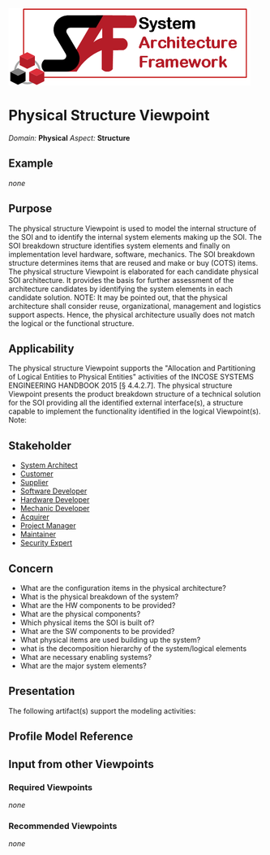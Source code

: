 ![System Architecture Framework](../diagrams/Logo_SAF.png)
# Physical Structure Viewpoint
*Domain:* **Physical** *Aspect:* **Structure**
## Example
*none*
## Purpose
The physical structure Viewpoint is used to model the internal structure of the SOI and to identify the internal system elements making up the SOI. The SOI breakdown structure identifies system elements and finally on implementation level hardware, software, mechanics. The SOI breakdown structure determines items that are reused and make or buy (COTS) items. 
The physical structure Viewpoint is elaborated for each candidate physical SOI architecture. It provides the basis for further assessment of the architecture candidates by identifying the system elements in each candidate solution.
NOTE: It may be pointed out, that the physical architecture shall consider reuse, organizational, management and logistics support aspects. Hence, the physical architecture usually does not match the logical or the functional structure.
## Applicability
The physical structure Viewpoint supports the "Allocation and Partitioning of Logical Entities to Physical Entities" activities of the INCOSE SYSTEMS ENGINEERING HANDBOOK 2015 [§ 4.4.2.7]. The physical structure Viewpoint presents the product breakdown structure of a technical solution for the SOI providing all the identified external interface(s), a structure capable to implement the functionality identified in the logical Viewpoint(s).
Note:
## Stakeholder
* [System Architect](../stakeholders.md#System-Architect)
* [Customer](../stakeholders.md#Customer)
* [Supplier](../stakeholders.md#Supplier)
* [Software Developer](../stakeholders.md#Software-Developer)
* [Hardware Developer](../stakeholders.md#Hardware-Developer)
* [Mechanic Developer](../stakeholders.md#Mechanic-Developer)
* [Acquirer](../stakeholders.md#Acquirer)
* [Project Manager](../stakeholders.md#Project-Manager)
* [Maintainer](../stakeholders.md#Maintainer)
* [Security Expert](../stakeholders.md#Security-Expert)
## Concern
* What are the configuration items in the physical architecture?
* What is the physical breakdown of the system?
* What are the HW components to be provided?
* What are the physical components?
* Which physical items the SOI is built of?
* What are the SW components to be provided?
* What physical items are used building up the system?
* what is the decomposition hierarchy of the system/logical elements
* What are necessary enabling systems?
* What are the major system elements?
## Presentation
The following artifact(s) support the modeling activities:

## Profile Model Reference
## Input from other Viewpoints
### Required Viewpoints
*none*
### Recommended Viewpoints
*none*
